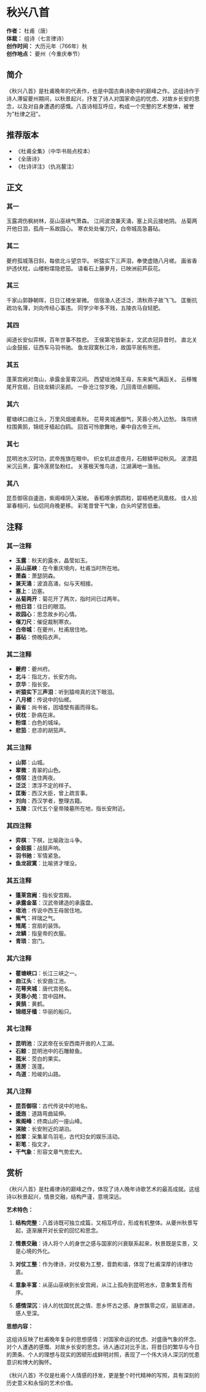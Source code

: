 # 秋兴八首

**作者：** 杜甫（唐）  
**体裁：** 组诗（七言律诗）  
**创作时间：** 大历元年（766年）秋  
**创作地点：** 夔州（今重庆奉节）  

## 简介

《秋兴八首》是杜甫晚年的代表作，也是中国古典诗歌中的巅峰之作。这组诗作于诗人滞留夔州期间，以秋景起兴，抒发了诗人对国家命运的忧虑、对故乡长安的思念，以及对自身遭遇的感慨。八首诗相互呼应，构成一个完整的艺术整体，被誉为"杜律之冠"。

## 推荐版本

- 《杜甫全集》（中华书局点校本）
- 《全唐诗》
- 《杜诗详注》（仇兆鳌注）

## 正文

### 其一

玉露凋伤枫树林，巫山巫峡气萧森。
江间波浪兼天涌，塞上风云接地阴。
丛菊两开他日泪，孤舟一系故园心。
寒衣处处催刀尺，白帝城高急暮砧。

### 其二

夔府孤城落日斜，每依北斗望京华。
听猿实下三声泪，奉使虚随八月槎。
画省香炉违伏枕，山楼粉堞隐悲笳。
请看石上藤萝月，已映洲前芦荻花。

### 其三

千家山郭静朝晖，日日江楼坐翠微。
信宿渔人还泛泛，清秋燕子故飞飞。
匡衡抗疏功名薄，刘向传经心事违。
同学少年多不贱，五陵衣马自轻肥。

### 其四

闻道长安似弈棋，百年世事不胜悲。
王侯第宅皆新主，文武衣冠异昔时。
直北关山金鼓振，征西车马羽书驰。
鱼龙寂寞秋江冷，故国平居有所思。

### 其五

蓬莱宫阙对南山，承露金茎霄汉间。
西望瑶池降王母，东来紫气满函关。
云移雉尾开宫扇，日绕龙鳞识圣颜。
一卧沧江惊岁晚，几回青琐点朝班。

### 其六

瞿塘峡口曲江头，万里风烟接素秋。
花萼夹城通御气，芙蓉小苑入边愁。
珠帘绣柱围黄鹄，锦缆牙樯起白鸥。
回首可怜歌舞地，秦中自古帝王州。

### 其七

昆明池水汉时功，武帝旌旗在眼中。
织女机丝虚夜月，石鲸鳞甲动秋风。
波漂菰米沉云黑，露冷莲房坠粉红。
关塞极天惟鸟道，江湖满地一渔翁。

### 其八

昆吾御宿自逶迤，紫阁峰阴入渼陂。
香稻啄余鹦鹉粒，碧梧栖老凤凰枝。
佳人拾翠春相问，仙侣同舟晚更移。
彩笔昔曾干气象，白头吟望苦低垂。

## 注释

### 其一注释
- **玉露**：秋天的露水，晶莹如玉。
- **巫山巫峡**：在今重庆境内，杜甫当时所在地。
- **萧森**：萧瑟阴森。
- **兼天涌**：波浪高涌，似与天相接。
- **塞上**：边塞。
- **丛菊两开**：菊花开了两次，指时间已过两年。
- **他日泪**：往日的眼泪。
- **故园心**：思念故乡的心情。
- **催刀尺**：催促裁制寒衣。
- **白帝城**：在夔州，杜甫居住地。
- **暮砧**：傍晚捣衣声。

### 其二注释
- **夔府**：夔州府。
- **北斗**：指北方，长安方向。
- **京华**：指长安。
- **听猿实下三声泪**：听到猿啼真的流下眼泪。
- **八月槎**：传说中的仙槎。
- **画省**：尚书省，因墙壁有画而得名。
- **伏枕**：卧病在床。
- **粉堞**：白色的城垛。
- **悲笳**：悲凉的胡笳声。

### 其三注释
- **山郭**：山城。
- **翠微**：青翠的山色。
- **信宿**：连住两夜。
- **泛泛**：漂浮不定的样子。
- **匡衡**：西汉大臣，曾上疏言事。
- **刘向**：西汉学者，整理古籍。
- **五陵**：汉代五个皇帝陵墓所在地，指长安附近。

### 其四注释
- **弈棋**：下棋，比喻政治斗争。
- **金鼓振**：战鼓声响。
- **羽书驰**：军情紧急。
- **鱼龙寂寞**：比喻贤才埋没。

### 其五注释
- **蓬莱宫阙**：指长安宫殿。
- **承露金茎**：汉武帝建造的承露盘。
- **瑶池**：传说中西王母居住地。
- **紫气**：祥瑞之气。
- **雉尾**：宫扇的装饰。
- **龙鳞**：指皇帝的衣服。
- **青琐**：宫门。

### 其六注释
- **瞿塘峡口**：长江三峡之一。
- **曲江头**：长安曲江池。
- **花萼夹城**：唐代宫苑名。
- **芙蓉小苑**：宫中园林。
- **黄鹄**：黄鹤。
- **锦缆牙樯**：华丽的船只。

### 其七注释
- **昆明池**：汉武帝在长安西南开凿的人工湖。
- **石鲸**：昆明池中的石雕鲸鱼。
- **菰米**：茭白的果实。
- **莲房**：莲蓬。
- **鸟道**：险峻的山路。

### 其八注释
- **昆吾御宿**：古代传说中的地名。
- **逶迤**：道路弯曲延伸。
- **紫阁峰**：终南山的一座山峰。
- **渼陂**：长安附近的湖泊。
- **拾翠**：采集翠鸟羽毛，古代妇女的娱乐活动。
- **彩笔**：指文才。
- **干气象**：形容文章气势宏大。

## 赏析

《秋兴八首》是杜甫律诗的巅峰之作，体现了诗人晚年诗歌艺术的最高成就。这组诗以秋景起兴，情景交融，结构严谨，意境深远。

**艺术特色：**

1. **结构完整**：八首诗既可独立成篇，又相互呼应，形成有机整体。从夔州秋景写起，逐渐展开对长安的回忆和思念。

2. **情景交融**：诗人将个人的身世之感与国家的兴衰联系起来，秋景既是实景，又是心境的外化。

3. **对仗工整**：作为律诗，对仗极为工整，音韵和谐，体现了杜甫深厚的诗律功底。

4. **意象丰富**：从巫山巫峡到长安宫阙，从江上孤舟到昆明池水，意象繁复而有序。

5. **感情深沉**：诗人的忧国忧民之情、思乡怀古之感、身世飘零之叹，层层递进，感人至深。

**思想内容：**

这组诗反映了杜甫晚年复杂的思想感情：对国家命运的忧虑、对盛唐气象的怀念、对个人遭遇的感慨、对故乡长安的思念。诗人通过对比手法，将昔日的繁华与今日的萧条、个人的理想与现实的困顿形成鲜明对照，表现了一个伟大诗人深沉的忧患意识和博大的胸怀。

《秋兴八首》不仅是杜甫个人情感的抒发，更是整个时代精神的写照，具有深刻的历史意义和永恒的艺术价值。